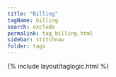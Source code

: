 ```yaml
---
title: "Billing"
tagName: billing
search: exclude
permalink: tag_billing.html
sidebar: stitchnav
folder: tags
---
```

{% include layout/taglogic.html %}


